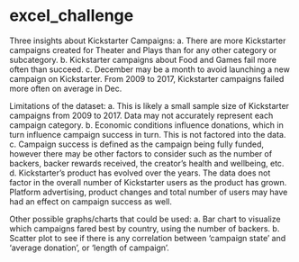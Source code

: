 # excel_challenge
Three insights about Kickstarter Campaigns:
a.	There are more Kickstarter campaigns created for Theater and Plays than for any other category or subcategory.
b.	Kickstarter campaigns about Food and Games fail more often than succeed. 
c.	December may be a month to avoid launching a new campaign on Kickstarter. From 2009 to 2017, Kickstarter campaigns failed more often on average in Dec. 

Limitations of the dataset:
a.	This is likely a small sample size of Kickstarter campaigns from 2009 to 2017. Data may not accurately represent each campaign category. 
b.	Economic conditions influence donations, which in turn influence campaign success in turn. This is not factored into the data.
c.	Campaign success is defined as the campaign being fully funded, however there may be other factors to consider such as the number of backers, backer rewards received, the creator’s health and wellbeing, etc.
d.	Kickstarter’s product has evolved over the years. The data does not factor in the overall number of Kickstarter users as the product has grown. Platform advertising, product changes and total number of users may have had an effect on campaign success as well. 

Other possible graphs/charts that could be used:
a.	Bar chart to visualize which campaigns fared best by country, using the number of backers.
b.	Scatter plot to see if there is any correlation between ‘campaign state’ and ‘average donation’, or ‘length of campaign’.
